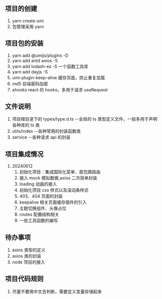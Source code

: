 ## 项目的创建

1. yarn create umi
2. 包管理采用 yarn

## 项目包的安装

1. yarn add @umijs/plugins -D
2. yarn add antd axios -S
3. yarn add lodash-es -S 一个函数工具库
4. yarn add dayjs -S
5. umi-plugin-keep-alive 缓存页面，防止重复加载
6. md5 前端密码加密
7. ahooks react 的 hooks，多用于请求 useRequest

## 文件说明

1. 项目根目录下的 types/type.d.ts --全局的 ts 类型定义文件，一般多用于声明各种库的 ts 类
2. utils/index --各种常用的封装函数类
3. service --各种请求 api 的封装

## 项目集成情况

1. 20240612
   1. 初始化项目：集成国际化菜单、面包屑路由
   2. 接入 mock 模拟数据,axios 二次简单封装
   3. loading 动画的接入
   4. 初始化项目 css 样式以及滚动条样式
   5. 403、404 页面的封装
   6. keepalive 相关页面缓存插件的引入
   7. 主题切换组件、头像占位
   8. routes 配置结构相关
   9. 一些工具函数的编写

## 待办事项

1. axios 类型的定义
2. axios 类的封装
3. node 项目的接入

## 项目代码规则

1. 尽量不要用中文去判断，需要定义变量存储起来

